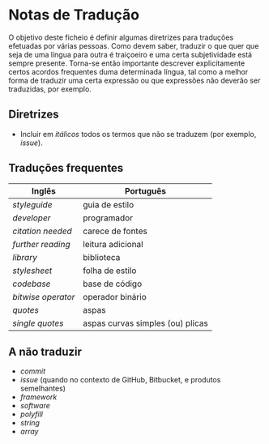 # Notas de Tradução

O objetivo deste ficheio é definir algumas diretrizes para traduções efetuadas
por várias pessoas. Como devem saber, traduzir o que quer que seja de uma
língua para outra é traiçoeiro e uma certa subjetividade está sempre
presente. Torna-se então importante descrever explicitamente certos acordos
frequentes duma determinada língua, tal como a melhor forma de traduzir
uma certa expressão ou que expressões não deverão ser traduzidas, por exemplo.

## Diretrizes
- Incluir em _itálicos_ todos os termos que não se traduzem (por exemplo, _issue_).

## Traduções frequentes
Inglês | Português
-------|----------
_styleguide_ | guia de estilo
_developer_ | programador
_citation needed_ | carece de fontes
_further reading_ | leitura adicional
_library_ | biblioteca
_stylesheet_ | folha de estilo
_codebase_ | base de código
_bitwise operator_ | operador binário
_quotes_ | aspas
_single quotes_ | aspas curvas simples (ou) plicas

## A não traduzir
- _commit_
- _issue_ (quando no contexto de GitHub, Bitbucket, e produtos semelhantes)
- _framework_
- _software_
- _polyfill_
- _string_
- _array_

